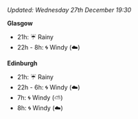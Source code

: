 *Updated: Wednesday 27th December 19:30*

**Glasgow**

* 21h: :umbrella: Rainy
* 22h - 8h: :cyclone: Windy (:cloud:)

**Edinburgh**

* 21h: :umbrella: Rainy
* 22h - 6h: :cyclone: Windy (:cloud:)
* 7h: :cyclone: Windy (:partly_sunny:)
* 8h: :cyclone: Windy (:cloud:)
